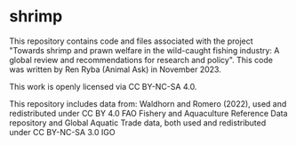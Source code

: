 # shrimp
This repository contains code and files associated with the project "Towards shrimp and prawn welfare in the wild-caught fishing industry: A global review and recommendations for research and policy".
This code was written by Ren Ryba (Animal Ask) in November 2023.

This work is openly licensed via CC BY-NC-SA 4.0.

This repository includes data from:
Waldhorn and Romero (2022), used and redistributed under CC BY 4.0
FAO Fishery and Aquaculture Reference Data repository and Global Aquatic Trade data, both used and redistributed under CC BY-NC-SA 3.0 IGO
